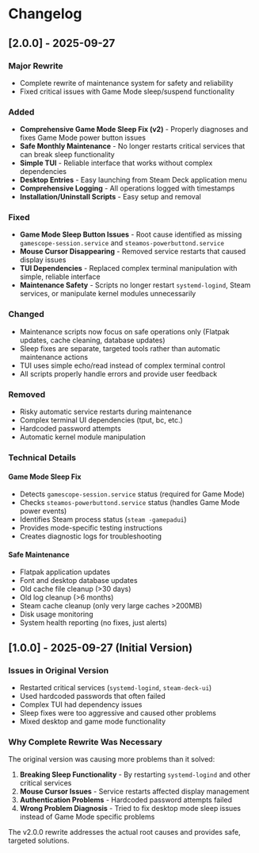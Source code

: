 # Changelog

## [2.0.0] - 2025-09-27

### Major Rewrite
- Complete rewrite of maintenance system for safety and reliability
- Fixed critical issues with Game Mode sleep/suspend functionality

### Added
- **Comprehensive Game Mode Sleep Fix (v2)** - Properly diagnoses and fixes Game Mode power button issues
- **Safe Monthly Maintenance** - No longer restarts critical services that can break sleep functionality
- **Simple TUI** - Reliable interface that works without complex dependencies
- **Desktop Entries** - Easy launching from Steam Deck application menu
- **Comprehensive Logging** - All operations logged with timestamps
- **Installation/Uninstall Scripts** - Easy setup and removal

### Fixed
- **Game Mode Sleep Button Issues** - Root cause identified as missing `gamescope-session.service` and `steamos-powerbuttond.service`
- **Mouse Cursor Disappearing** - Removed service restarts that caused display issues
- **TUI Dependencies** - Replaced complex terminal manipulation with simple, reliable interface
- **Maintenance Safety** - Scripts no longer restart `systemd-logind`, Steam services, or manipulate kernel modules unnecessarily

### Changed
- Maintenance scripts now focus on safe operations only (Flatpak updates, cache cleaning, database updates)
- Sleep fixes are separate, targeted tools rather than automatic maintenance actions
- TUI uses simple echo/read instead of complex terminal control
- All scripts properly handle errors and provide user feedback

### Removed
- Risky automatic service restarts during maintenance
- Complex terminal UI dependencies (tput, bc, etc.)
- Hardcoded password attempts
- Automatic kernel module manipulation

### Technical Details

#### Game Mode Sleep Fix
- Detects `gamescope-session.service` status (required for Game Mode)
- Checks `steamos-powerbuttond.service` status (handles Game Mode power events)
- Identifies Steam process status (`steam -gamepadui`)
- Provides mode-specific testing instructions
- Creates diagnostic logs for troubleshooting

#### Safe Maintenance
- Flatpak application updates
- Font and desktop database updates
- Old cache file cleanup (>30 days)
- Old log cleanup (>6 months)
- Steam cache cleanup (only very large caches >200MB)
- Disk usage monitoring
- System health reporting (no fixes, just alerts)

## [1.0.0] - 2025-09-27 (Initial Version)

### Issues in Original Version
- Restarted critical services (`systemd-logind`, `steam-deck-ui`)
- Used hardcoded passwords that often failed
- Complex TUI had dependency issues
- Sleep fixes were too aggressive and caused other problems
- Mixed desktop and game mode functionality

### Why Complete Rewrite Was Necessary
The original version was causing more problems than it solved:
1. **Breaking Sleep Functionality** - By restarting `systemd-logind` and other critical services
2. **Mouse Cursor Issues** - Service restarts affected display management
3. **Authentication Problems** - Hardcoded password attempts failed
4. **Wrong Problem Diagnosis** - Tried to fix desktop mode sleep issues instead of Game Mode specific problems

The v2.0.0 rewrite addresses the actual root causes and provides safe, targeted solutions.